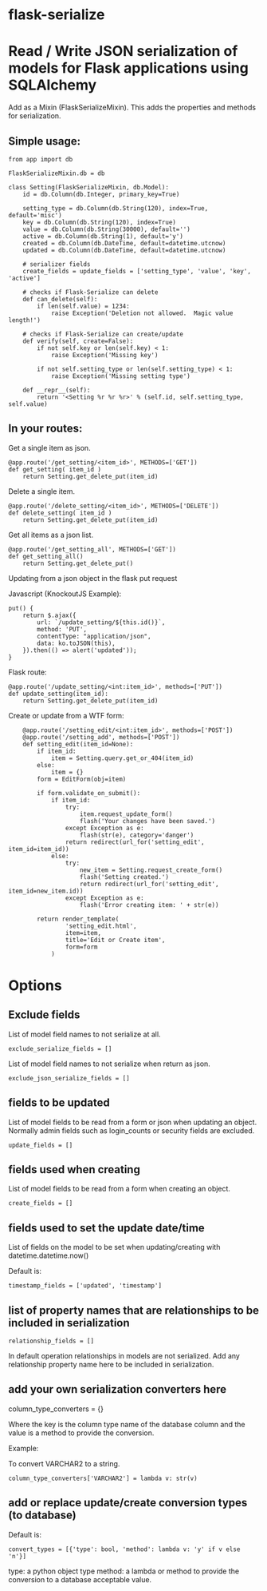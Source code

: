 # flask-serialize
Read / Write JSON serialization of models for Flask applications using SQLAlchemy
=================

Add as a Mixin (FlaskSerializeMixin).  This adds the properties and methods for serialization.

Simple usage:
-------------

    from app import db

    FlaskSerializeMixin.db = db

    class Setting(FlaskSerializeMixin, db.Model):
        id = db.Column(db.Integer, primary_key=True)
    
        setting_type = db.Column(db.String(120), index=True, default='misc')
        key = db.Column(db.String(120), index=True)
        value = db.Column(db.String(30000), default='')
        active = db.Column(db.String(1), default='y')
        created = db.Column(db.DateTime, default=datetime.utcnow)
        updated = db.Column(db.DateTime, default=datetime.utcnow)
        
        # serializer fields
        create_fields = update_fields = ['setting_type', 'value', 'key', 'active']

        # checks if Flask-Serialize can delete
        def can_delete(self):
            if len(self.value) = 1234:
                raise Exception('Deletion not allowed.  Magic value length!')
    
        # checks if Flask-Serialize can create/update
        def verify(self, create=False):
            if not self.key or len(self.key) < 1:
                raise Exception('Missing key')
    
            if not self.setting_type or len(self.setting_type) < 1:
                raise Exception('Missing setting type')
    
        def __repr__(self):
            return '<Setting %r %r %r>' % (self.id, self.setting_type, self.value)

In your routes:
---------------

Get a single item as json.

    @app.route('/get_setting/<item_id>', METHODS=['GET'])
    def get_setting( item_id )
        return Setting.get_delete_put(item_id)

Delete a single item.

    @app.route('/delete_setting/<item_id>', METHODS=['DELETE'])
    def delete_setting( item_id )
        return Setting.get_delete_put(item_id)

Get all items as a json list.

    @app.route('/get_setting_all', METHODS=['GET'])
    def get_setting_all()
        return Setting.get_delete_put()

Updating from a json object in the flask put request
    
Javascript (KnockoutJS Example):

    put() {
        return $.ajax({
            url: `/update_setting/${this.id()}`,
            method: 'PUT',
            contentType: "application/json",
            data: ko.toJSON(this),
        }).then(() => alert('updated'));
    }

Flask route:  
    
    @app.route('/update_setting/<int:item_id>', methods=['PUT'])
    def update_setting(item_id):
        return Setting.get_delete_put(item_id)

Create or update from a WTF form:

        @app.route('/setting_edit/<int:item_id>', methods=['POST'])
        @app.route('/setting_add', methods=['POST'])    
        def setting_edit(item_id=None):
            if item_id:
                item = Setting.query.get_or_404(item_id)
            else:
                item = {}
            form = EditForm(obj=item)
        
            if form.validate_on_submit():
                if item_id:
                    try:
                        item.request_update_form()
                        flash('Your changes have been saved.')
                    except Exception as e:
                        flash(str(e), category='danger')
                    return redirect(url_for('setting_edit', item_id=item_id))
                else:
                    try:
                        new_item = Setting.request_create_form()
                        flash('Setting created.')
                        return redirect(url_for('setting_edit', item_id=new_item.id))
                    except Exception as e:
                        flash('Error creating item: ' + str(e))
                        
            return render_template(
                    'setting_edit.html',
                    item=item,
                    title='Edit or Create item',
                    form=form
                )

Options
=======

Exclude fields
--

List of model field names to not serialize at all.

    exclude_serialize_fields = []
    
List of model field names to not serialize when return as json.
    
    exclude_json_serialize_fields = []

fields to be updated
--

List of model fields to be read from a form or json when updating an object.  Normally
admin fields such as login_counts or security fields are excluded.


    update_fields = []

fields used when creating
--

List of model fields to be read from a form when creating an object.

    create_fields = []

fields used to set the update date/time
--

List of fields on the model to be set when updating/creating 
with datetime.datetime.now()

Default is:

    timestamp_fields = ['updated', 'timestamp']

list of property names that are relationships to be included in serialization
--
    relationship_fields = []

In default operation relationships in models are not serialized.  Add any
relationship property name here to be included in serialization.

add your own serialization converters here
--

column_type_converters = {}

Where the key is the column type name of the database column 
and the value is a method to provide the conversion.

Example:

To convert VARCHAR2 to a string.

    column_type_converters['VARCHAR2'] = lambda v: str(v)

add or replace update/create conversion types (to database)
--
Default is:

    convert_types = [{'type': bool, 'method': lambda v: 'y' if v else 'n'}]

type: a python object type
method: a lambda or method to provide the conversion to a database acceptable value.
